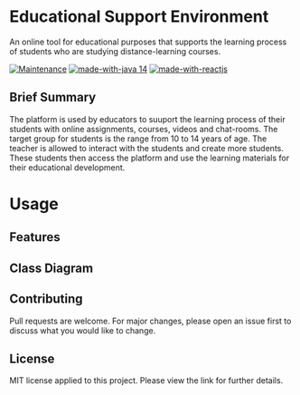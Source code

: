 # Educational Support Environment 

An online tool for educational purposes that supports the learning process of students who are studying distance-learning courses.


[![Maintenance](https://img.shields.io/badge/Maintained%3F-yes-green.svg)](https://GitHub.com/Naereen/StrapDown.js/graphs/commit-activity)
[![made-with-java 14](https://img.shields.io/badge/Made%20with-Java-1f425f.svg)](https://www.java.com/en/)
[![made-with-reactjs](https://img.shields.io/badge/Made%20with-reactjs-1f425f.svg)](https://reactjs.org/)

## Brief Summary

The platform is used by educators to suuport the learning process of their students with online assignments, courses, videos and chat-rooms. The target group for students is the range from 10 to 14 years of age. The teacher is allowed to interact with the students and create more students. These students then access the platform and use the learning materials for their educational development.


# Usage



## Features



## Class Diagram



## Contributing

Pull requests are welcome. For major changes, please open an issue first to discuss what you would like to change.

## License

MIT license applied to this project. Please view the link for further details.

